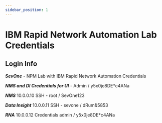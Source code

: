 ```yaml
---
sidebar_position: 1
---
```


# IBM Rapid Network Automation Lab Credentials

## Login Info

***SevOne*** - NPM Lab with IBM Rapid Network Automation Credentials

***NMS and DI Credentials for UI*** - Admin / y5x0je8DE*c4ANa

***NMS*** 10.0.0.10 SSH - root / SevOne123

***Data Insight*** 10.0.0.11 SSH - sevone / dRum&5853

***RNA*** 10.0.0.12 Credentials admin / y5x0je8DE*c4ANa
